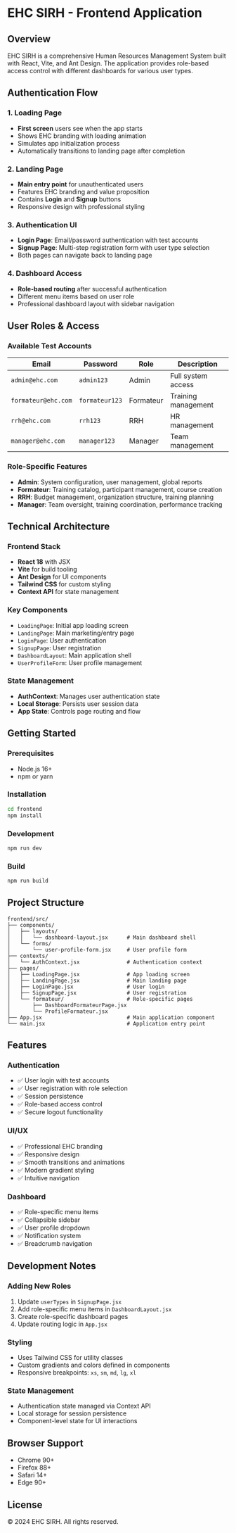 # EHC SIRH - Frontend Application

## Overview

EHC SIRH is a comprehensive Human Resources Management System built with React, Vite, and Ant Design. The application provides role-based access control with different dashboards for various user types.

## Authentication Flow

### 1. Loading Page
- **First screen** users see when the app starts
- Shows EHC branding with loading animation
- Simulates app initialization process
- Automatically transitions to landing page after completion

### 2. Landing Page
- **Main entry point** for unauthenticated users
- Features EHC branding and value proposition
- Contains **Login** and **Signup** buttons
- Responsive design with professional styling

### 3. Authentication UI
- **Login Page**: Email/password authentication with test accounts
- **Signup Page**: Multi-step registration form with user type selection
- Both pages can navigate back to landing page

### 4. Dashboard Access
- **Role-based routing** after successful authentication
- Different menu items based on user role
- Professional dashboard layout with sidebar navigation

## User Roles & Access

### Available Test Accounts

| Email | Password | Role | Description |
|-------|----------|------|-------------|
| `admin@ehc.com` | `admin123` | Admin | Full system access |
| `formateur@ehc.com` | `formateur123` | Formateur | Training management |
| `rrh@ehc.com` | `rrh123` | RRH | HR management |
| `manager@ehc.com` | `manager123` | Manager | Team management |

### Role-Specific Features

- **Admin**: System configuration, user management, global reports
- **Formateur**: Training catalog, participant management, course creation
- **RRH**: Budget management, organization structure, training planning
- **Manager**: Team oversight, training coordination, performance tracking

## Technical Architecture

### Frontend Stack
- **React 18** with JSX
- **Vite** for build tooling
- **Ant Design** for UI components
- **Tailwind CSS** for custom styling
- **Context API** for state management

### Key Components
- `LoadingPage`: Initial app loading screen
- `LandingPage`: Main marketing/entry page
- `LoginPage`: User authentication
- `SignupPage`: User registration
- `DashboardLayout`: Main application shell
- `UserProfileForm`: User profile management

### State Management
- **AuthContext**: Manages user authentication state
- **Local Storage**: Persists user session data
- **App State**: Controls page routing and flow

## Getting Started

### Prerequisites
- Node.js 16+ 
- npm or yarn

### Installation
```bash
cd frontend
npm install
```

### Development
```bash
npm run dev
```

### Build
```bash
npm run build
```

## Project Structure

```
frontend/src/
├── components/
│   ├── layouts/
│   │   └── dashboard-layout.jsx      # Main dashboard shell
│   └── forms/
│       └── user-profile-form.jsx     # User profile form
├── contexts/
│   └── AuthContext.jsx               # Authentication context
├── pages/
│   ├── LoadingPage.jsx               # App loading screen
│   ├── LandingPage.jsx               # Main landing page
│   ├── LoginPage.jsx                 # User login
│   ├── SignupPage.jsx                # User registration
│   └── formateur/                    # Role-specific pages
│       ├── DashboardFormateurPage.jsx
│       └── ProfileFormateur.jsx
├── App.jsx                           # Main application component
└── main.jsx                          # Application entry point
```

## Features

### Authentication
- ✅ User login with test accounts
- ✅ User registration with role selection
- ✅ Session persistence
- ✅ Role-based access control
- ✅ Secure logout functionality

### UI/UX
- ✅ Professional EHC branding
- ✅ Responsive design
- ✅ Smooth transitions and animations
- ✅ Modern gradient styling
- ✅ Intuitive navigation

### Dashboard
- ✅ Role-specific menu items
- ✅ Collapsible sidebar
- ✅ User profile dropdown
- ✅ Notification system
- ✅ Breadcrumb navigation

## Development Notes

### Adding New Roles
1. Update `userTypes` in `SignupPage.jsx`
2. Add role-specific menu items in `DashboardLayout.jsx`
3. Create role-specific dashboard pages
4. Update routing logic in `App.jsx`

### Styling
- Uses Tailwind CSS for utility classes
- Custom gradients and colors defined in components
- Responsive breakpoints: `xs`, `sm`, `md`, `lg`, `xl`

### State Management
- Authentication state managed via Context API
- Local storage for session persistence
- Component-level state for UI interactions

## Browser Support

- Chrome 90+
- Firefox 88+
- Safari 14+
- Edge 90+

## License

© 2024 EHC SIRH. All rights reserved.

